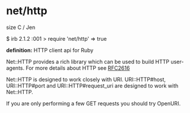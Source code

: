 # net/http

size C / Jen

$ irb
2.1.2 :001 > require 'net/http'
 => true 


**definition:**
HTTP client api for Ruby

Net::HTTP provides a rich library which can be used to build HTTP user-agents. For more details about HTTP see [RFC2616](www.ietf.org/rfc/rfc2616.txt)

Net::HTTP is designed to work closely with URI. URI::HTTP#host, URI::HTTP#port and URI::HTTP#request_uri are designed to work with Net::HTTP.

If you are only performing a few GET requests you should try OpenURI.



